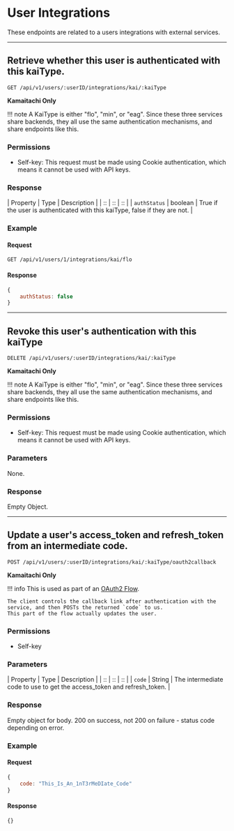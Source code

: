 # User Integrations

These endpoints are related to a users integrations with external services.

*****

## Retrieve whether this user is authenticated with this kaiType.

`GET /api/v1/users/:userID/integrations/kai/:kaiType`

**Kamaitachi Only**

!!! note
	A KaiType is either "flo", "min", or "eag". Since these three services
	share backends, they all use the same authentication mechanisms, and share
	endpoints like this.

### Permissions

- Self-key: This request must be made using Cookie authentication, which means it cannot be used with API keys.

### Response

| Property | Type | Description |
| :: | :: | :: |
| `authStatus` | boolean | True if the user is authenticated with this kaiType, false if they are not. |

### Example

#### Request
```
GET /api/v1/users/1/integrations/kai/flo
```

#### Response

```js
{
	authStatus: false
}
```

*****

## Revoke this user's authentication with this kaiType

`DELETE /api/v1/users/:userID/integrations/kai/:kaiType`


**Kamaitachi Only**

!!! note
	A KaiType is either "flo", "min", or "eag". Since these three services
	share backends, they all use the same authentication mechanisms, and share
	endpoints like this.

### Permissions

- Self-key: This request must be made using Cookie authentication, which means it cannot be used with API keys.

### Parameters

None.

### Response

Empty Object.

*****

## Update a user's access_token and refresh_token from an intermediate code.

`POST /api/v1/users/:userID/integrations/kai/:kaiType/oauth2callback`

**Kamaitachi Only**

!!! info
	This is used as part of an [OAuth2 Flow](https://www.digitalocean.com/community/tutorials/an-introduction-to-oauth-2).

	The client controls the callback link after authentication with the service, and then POSTs the returned `code` to us.
	This part of the flow actually updates the user.

### Permissions

- Self-key

### Parameters

| Property | Type | Description |
| :: | :: | :: |
| `code` | String | The intermediate code to use to get the access_token and refresh_token. |

### Response

Empty object for body. 200 on success, not 200 on failure - status code depending on error.

### Example

#### Request
```js
{
	code: "This_Is_An_1nT3rMeDIate_Code"
}
```

#### Response

```js
{}
```
